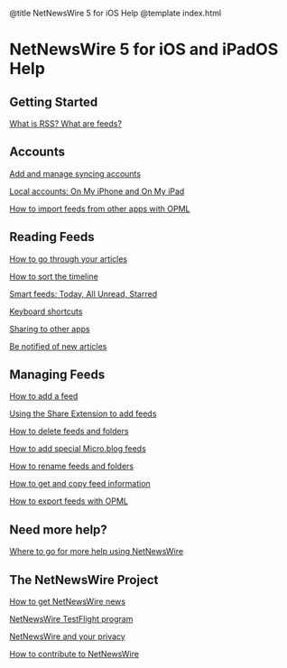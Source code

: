 @title NetNewsWire 5 for iOS Help
@template index.html

# NetNewsWire 5 for iOS and iPadOS Help



Getting Started
---------------

[What is RSS? What are feeds?](what-is-rss)



Accounts
--------

[Add and manage syncing accounts](syncing-accounts) <!--░▒▓█-->

[Local accounts: On My iPhone and On My iPad](on-my-ios-device-account)

[How to import feeds from other apps with OPML](import-opml)



Reading Feeds
-------------

[How to go through your articles](reading-articles) <!--░▒▓█-->

[How to sort the timeline](sorting-the-timeline)

[Smart feeds: Today, All Unread, Starred](smart-feeds)

[Keyboard shortcuts](keyboard-shortcuts) <!--***░▒▓***-->

[Sharing to other apps](sharing-articles) <!--░▒▓█-->

[Be notified of new articles](notifications)



Managing Feeds
--------------

[How to add a feed](adding-feeds) <!--░▒▓█-->

[Using the Share Extension to add feeds](share-extension)

[How to delete feeds and folders](deleting-feeds-folders)

[How to add special Micro.blog feeds](micro-blog-feeds)

[How to rename feeds and folders](renaming-feeds) <!--***░▒▓█***-->

[How to get and copy feed information](feed-info)

[How to export feeds with OPML](export-opml)



Need more help?
---------------

[Where to go for more help using NetNewsWire](getting-more-help)



The NetNewsWire Project
-----------------------

[How to get NetNewsWire news](netnewswire-news)

[NetNewsWire TestFlight program](testflight)

[NetNewsWire and your privacy](privacy)

[How to contribute to NetNewsWire](contributing)
